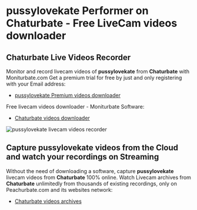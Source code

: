 # pussylovekate Performer on Chaturbate - Free LiveCam videos downloader

## Chaturbate Live Videos Recorder

Monitor and record livecam videos of **pussylovekate** from **Chaturbate** with Moniturbate.com
Get a premium trial for free by just and only registering with your Email address:
* [pussylovekate Premium videos downloader](https://moniturbate.com/request-demo-licence-key.html)

Free livecam videos downloader - Moniturbate Software:
* [Chaturbate videos downloader](https://moniturbate.com/moniturbate-download-software.html)

![pussylovekate livecam videos recorder](https://peachurnet.com/templates/moniturbate-software.png)


## Capture pussylovekate videos from the Cloud and watch your recordings on Streaming

Without the need of downloading a software, capture **pussylovekate** livecam videos from **Chaturbate** 100% online.
Watch Livecam archives from **Chaturbate** unlimitedly from thousands of existing recordings, only on Peachurbate.com and its websites network:
* [Chaturbate videos archives](https://peachurnet.com/)